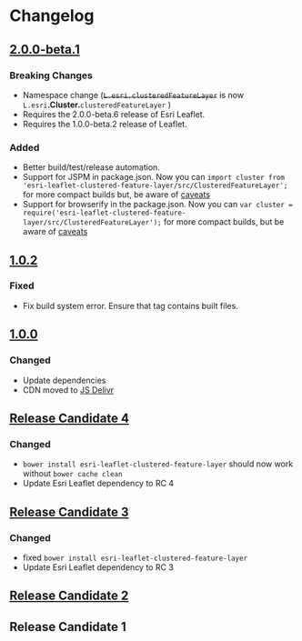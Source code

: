 # Changelog

## [2.0.0-beta.1]

### Breaking Changes

* Namespace change (~~`L.esri.clusteredFeatureLayer`~~ is now `L.esri`**.Cluster.**`clusteredFeatureLayer` )
* Requires the 2.0.0-beta.6 release of Esri Leaflet.
* Requires the 1.0.0-beta.2 release of Leaflet.

### Added

* Better build/test/release automation.
* Support for JSPM in package.json. Now you can `import cluster from 'esri-leaflet-clustered-feature-layer/src/ClusteredFeatureLayer';` for more compact builds but, be aware of [caveats](http://blog.izs.me/post/44149270867/why-no-directories-lib-in-node-the-less-snarky)
* Support for browserify in the package.json. Now you can `var cluster = require('esri-leaflet-clustered-feature-layer/src/ClusteredFeatureLayer');` for more compact builds, but be aware of [caveats](http://blog.izs.me/post/44149270867/why-no-directories-lib-in-node-the-less-snarky)

## [1.0.2]

### Fixed

* Fix build system error. Ensure that tag contains built files.

## [1.0.0]

### Changed

* Update dependencies
* CDN moved to [JS Delivr](http://www.jsdelivr.com/#!leaflet.esri.clustered-feature-layer)

## [Release Candidate 4]

### Changed

* `bower install esri-leaflet-clustered-feature-layer` should now work without `bower cache clean`
* Update Esri Leaflet dependency to RC 4

## [Release Candidate 3]

### Changed

* fixed `bower install esri-leaflet-clustered-feature-layer`
* Update Esri Leaflet dependency to RC 3

## [Release Candidate 2]

## Release Candidate 1

[2.0.0-beta.1]: https://github.com/Esri/esri-leaflet-clustered-feature-layer/compare/v1.0.2...v2.0.0-beta.1
[1.0.2]: https://github.com/Esri/esri-leaflet-clustered-layer/compare/v1.0.0...v1.0.2
[1.0.0]: https://github.com/Esri/esri-leaflet-clustered-layer/compare/v1.0.0-rc.4...v1.0.0
[Release Candidate 4]: https://github.com/Esri/esri-leaflet-clustered-feature-layer/compare/v1.0.0-rc.3...v1.0.0-rc.4
[Release Candidate 3]: https://github.com/Esri/esri-leaflet-clustered-feature-layer/compare/v1.0.0-rc.2...v1.0.0-rc.3
[Release Candidate 2]: https://github.com/Esri/esri-leaflet-clustered-feature-layer/compare/v1.0.0-rc.1...v1.0.0-rc.2